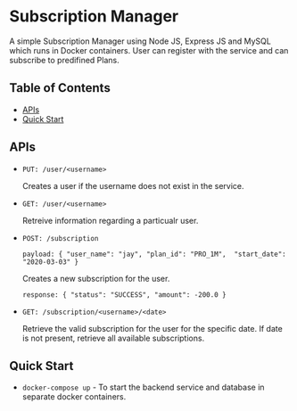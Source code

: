 # Subscription Manager

A simple Subscription Manager using Node JS, Express JS and MySQL which runs in Docker containers. User can register with the service and can subscribe to predifined Plans.


## Table of Contents

- [APIs](#apis)
- [Quick Start](#quick-start)


## APIs
  
- `PUT: /user/<username>`

  Creates a user if the username does not exist in the service.
  
- `GET: /user/<username>`

  Retreive information regarding a particualr user.
  
- `POST: /subscription`

  `payload:
    {
    "user_name": "jay",
    "plan_id": "PRO_1M", 
    "start_date": "2020-03-03"
    }`
    
    Creates a new subscription for the user.
    
    `response:
    {
    "status": "SUCCESS", "amount": -200.0
    }`

- `GET: /subscription/<username>/<date>`

  Retrieve the valid subscription for the user for the specific date. If date is not present, retrieve all available subscriptions.
 
## Quick Start

- `docker-compose up` - To start the backend service and database in separate docker containers. 


